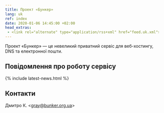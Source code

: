 ```yaml
---
title: Проект «Бункер»
lang: uk
ref: index
date: 2020-01-06 14:45:00 +02:00
head_extras:
 - <link rel="alternate" type="application/rss+xml" href="feed.uk.xml">
---
```

Проект «Бункер» — це невеликий приватний сервіс для веб-хостингу,
DNS та електронної пошти.

Повідомлення про роботу сервісу
-------------------------------

{% include latest-news.html %}

Контакти
--------

<p itemscope itemtype="http://schema.org/Person">
  <span itemprop="name">Дмитро К.</span>
  &lt;<a href="mailto:%22Дмитро К.%22%20%3cgray@bunker.org.ua%3e"
    class="mail" itemprop="email">gray@bunker.org.ua</a>&gt;
</p>
